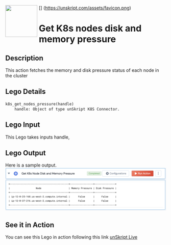 [<img align="left" src="https://unskript.com/assets/favicon.png" width="100" height="100" style="padding-right: 5px">]
(https://unskript.com/assets/favicon.png)
<h1>Get K8s nodes disk and memory pressure</h1>

## Description
This action fetches the memory and disk pressure status of each node in the cluster

## Lego Details
	k8s_get_nodes_pressure(handle)
		handle: Object of type unSkript K8S Connector.

## Lego Input
This Lego takes inputs handle,

## Lego Output
Here is a sample output.
<img src="./1.png">

## See it in Action

You can see this Lego in action following this link [unSkript Live](https://us.app.unskript.io)